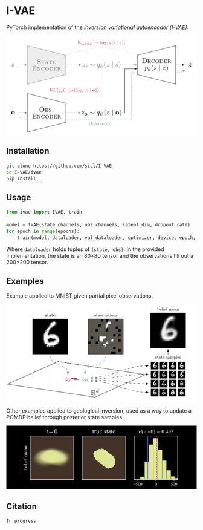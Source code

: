 # I-VAE

PyTorch implementation of the _inversion variational autoencoder (I-VAE)_.

<p align="center">
    <picture>
        <source media="(prefers-color-scheme: light)" srcset="./media/ivae-light.png">
        <source media="(prefers-color-scheme: dark)" srcset="./media/ivae-dark.png">
        <img src="./media/ivae-light.png">
    </picture>
</p>

## Installation
```sh
git clone https://github.com/sisl/I-VAE
cd I-VAE/ivae
pip install .
```

## Usage
```python
from ivae import IVAE, train

model = IVAE(state_channels, obs_channels, latent_dim, dropout_rate)
for epoch in range(epochs):
    train(model, dataloader, val_dataloader, optimizer, device, epoch, epochs)
```

Where `dataloader` holds tuples of `(state, obs)`. In the provided implementation, the state is an 80×80 tensor and the observations fill out a 200×200 tensor.

## Examples

Example applied to MNIST given partial pixel observations.

<p align="center">
    <picture>
        <source media="(prefers-color-scheme: light)" srcset="./media/mnist-light.png">
        <source media="(prefers-color-scheme: dark)" srcset="./media/mnist-dark.png">
        <img src="./media/mnist-light.png">
    </picture>
</p>

Other examples applied to geological inversion, used as a way to update a POMDP belief through posterior state samples.

<p align="center">
    <img src="./media/geological-inversion.gif">
</p>


## Citation
```
In progress
```
